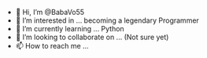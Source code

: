 - 👋 Hi, I’m @BabaVo55
- 👀 I’m interested in ... becoming a legendary Programmer
- 🌱 I’m currently learning ... Python
- 💞️ I’m looking to collaborate on ... (Not sure yet)
- 📫 How to reach me ... 

<!---
BabaVo55/BabaVo55 is a ✨ special ✨ repository because its `README.md` (this file) appears on your GitHub profile.
You can click the Preview link to take a look at your changes.
--->

